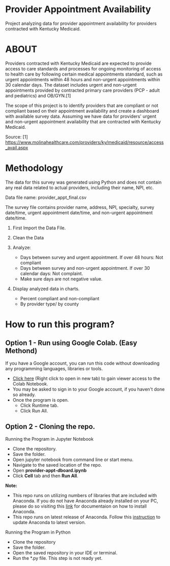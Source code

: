 # Provider Appointment Availability
Project analyzing data for provider appointment availability for providers contracted with Kentucky Medicaid.

# ABOUT

Providers contracted with Kentucky Medicaid are expected to provide access to care standards and processes for ongoing monitoring of access to health care by following certain medical appointments standard, such as urgent appointments within 48 hours and non-urgent appointments within 30 calendar days. The dataset includes urgent and non-urgent appointments provided by contracted primary care providers (PCP - adult and pediatrics) and OB/GYN.[1]

The scope of this project is to identify providers that are compliant or not compliant based on their appointment availability and create a dashboard with available survey data. Assuming we have data for providers' urgent and non-urgent appointment availability that are contracted with Kentucky Medicaid.

Source:
[1] https://www.molinahealthcare.com/providers/ky/medicaid/resource/access_avail.aspx

# Methodology

The data for this survey was generated using Python and does not contain any real data related to actual providers, including their name, NPI, etc.

Data file name: provider_appt_final.csv

The survey file contains provider name, address, NPI, specialty, survey date/time, urgent appointment date/time, and non-urgent appointment date/time.

1. First Import the Data File.

2. Clean the Data

3. Analyze:
	- Days between survey and urgent appointment. If over 48 hours: Not compliant
	- Days between survey and non-urgent appointment. If over 30 calendar days: Not complaint.
	- Make sure days are not negative value.

4. Display analyzed data in charts.
	- Percent compliant and non-compliant
	- By provider type/ by county

# How to run this program?

## Option 1 - Run using Google Colab. (Easy Methond)

If you have a Google account, you can run this code without downloading any programming languages, libraries or tools.

- [Click here](https://colab.research.google.com/drive/1uCSCyeXRORfSInxh6h_mSAu-DKkG1BUb?usp=sharing) (Right click to open in new tab) to gain viewer access to the Colab Notebook.
- You may be asked to sign in to your Google account, if you haven't done so already.
- Once the program is open.
    - Click Runtime tab.
    - Click Run All.
    
## Option 2 - Cloning the repo.

Running the Program in Jupyter Notebook
- Clone the repository.
- Save the folder.
- Open jupyter notebook from command line or start menu.
- Navigate to the saved location of the repo.
- Open **provider-appt-dboard.ipynb**
- Click **Cell** tab and then **Run All**.

**Note:**
- This repo runs on utilizing numbers of libraries that are included with Anaconda. If you do not have Anaconda already installed on your PC, please do so visiting this [link](https://docs.anaconda.com/anaconda/install/index.html) for documentaion on how to install Anaconda.
- This repo runs on latest release of Anaconda. Follow this [instruction](https://docs.anaconda.com/anaconda/install/update-version/) to update Anaconda to latest version.

Running the Program in Python
- Clone the repository
- Save the folder.
- Open the saved repository in your IDE or terminal.
- Run the *.py file. This step is not ready yet.
